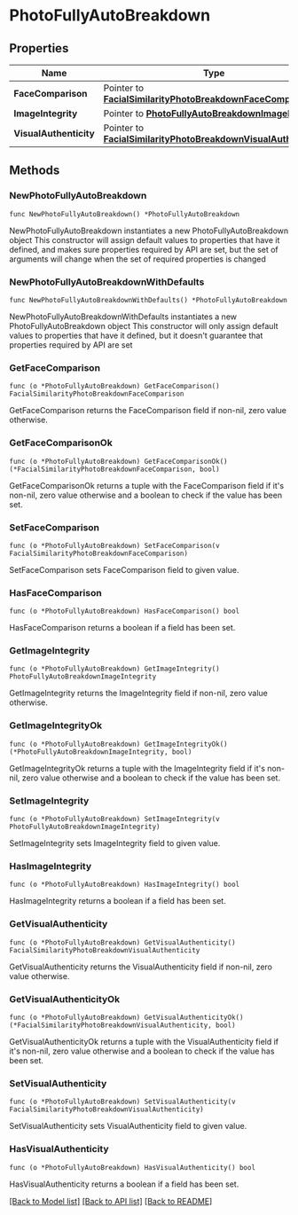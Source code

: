 # PhotoFullyAutoBreakdown

## Properties

Name | Type | Description | Notes
------------ | ------------- | ------------- | -------------
**FaceComparison** | Pointer to [**FacialSimilarityPhotoBreakdownFaceComparison**](FacialSimilarityPhotoBreakdownFaceComparison.md) |  | [optional] 
**ImageIntegrity** | Pointer to [**PhotoFullyAutoBreakdownImageIntegrity**](PhotoFullyAutoBreakdownImageIntegrity.md) |  | [optional] 
**VisualAuthenticity** | Pointer to [**FacialSimilarityPhotoBreakdownVisualAuthenticity**](FacialSimilarityPhotoBreakdownVisualAuthenticity.md) |  | [optional] 

## Methods

### NewPhotoFullyAutoBreakdown

`func NewPhotoFullyAutoBreakdown() *PhotoFullyAutoBreakdown`

NewPhotoFullyAutoBreakdown instantiates a new PhotoFullyAutoBreakdown object
This constructor will assign default values to properties that have it defined,
and makes sure properties required by API are set, but the set of arguments
will change when the set of required properties is changed

### NewPhotoFullyAutoBreakdownWithDefaults

`func NewPhotoFullyAutoBreakdownWithDefaults() *PhotoFullyAutoBreakdown`

NewPhotoFullyAutoBreakdownWithDefaults instantiates a new PhotoFullyAutoBreakdown object
This constructor will only assign default values to properties that have it defined,
but it doesn't guarantee that properties required by API are set

### GetFaceComparison

`func (o *PhotoFullyAutoBreakdown) GetFaceComparison() FacialSimilarityPhotoBreakdownFaceComparison`

GetFaceComparison returns the FaceComparison field if non-nil, zero value otherwise.

### GetFaceComparisonOk

`func (o *PhotoFullyAutoBreakdown) GetFaceComparisonOk() (*FacialSimilarityPhotoBreakdownFaceComparison, bool)`

GetFaceComparisonOk returns a tuple with the FaceComparison field if it's non-nil, zero value otherwise
and a boolean to check if the value has been set.

### SetFaceComparison

`func (o *PhotoFullyAutoBreakdown) SetFaceComparison(v FacialSimilarityPhotoBreakdownFaceComparison)`

SetFaceComparison sets FaceComparison field to given value.

### HasFaceComparison

`func (o *PhotoFullyAutoBreakdown) HasFaceComparison() bool`

HasFaceComparison returns a boolean if a field has been set.

### GetImageIntegrity

`func (o *PhotoFullyAutoBreakdown) GetImageIntegrity() PhotoFullyAutoBreakdownImageIntegrity`

GetImageIntegrity returns the ImageIntegrity field if non-nil, zero value otherwise.

### GetImageIntegrityOk

`func (o *PhotoFullyAutoBreakdown) GetImageIntegrityOk() (*PhotoFullyAutoBreakdownImageIntegrity, bool)`

GetImageIntegrityOk returns a tuple with the ImageIntegrity field if it's non-nil, zero value otherwise
and a boolean to check if the value has been set.

### SetImageIntegrity

`func (o *PhotoFullyAutoBreakdown) SetImageIntegrity(v PhotoFullyAutoBreakdownImageIntegrity)`

SetImageIntegrity sets ImageIntegrity field to given value.

### HasImageIntegrity

`func (o *PhotoFullyAutoBreakdown) HasImageIntegrity() bool`

HasImageIntegrity returns a boolean if a field has been set.

### GetVisualAuthenticity

`func (o *PhotoFullyAutoBreakdown) GetVisualAuthenticity() FacialSimilarityPhotoBreakdownVisualAuthenticity`

GetVisualAuthenticity returns the VisualAuthenticity field if non-nil, zero value otherwise.

### GetVisualAuthenticityOk

`func (o *PhotoFullyAutoBreakdown) GetVisualAuthenticityOk() (*FacialSimilarityPhotoBreakdownVisualAuthenticity, bool)`

GetVisualAuthenticityOk returns a tuple with the VisualAuthenticity field if it's non-nil, zero value otherwise
and a boolean to check if the value has been set.

### SetVisualAuthenticity

`func (o *PhotoFullyAutoBreakdown) SetVisualAuthenticity(v FacialSimilarityPhotoBreakdownVisualAuthenticity)`

SetVisualAuthenticity sets VisualAuthenticity field to given value.

### HasVisualAuthenticity

`func (o *PhotoFullyAutoBreakdown) HasVisualAuthenticity() bool`

HasVisualAuthenticity returns a boolean if a field has been set.


[[Back to Model list]](../README.md#documentation-for-models) [[Back to API list]](../README.md#documentation-for-api-endpoints) [[Back to README]](../README.md)


